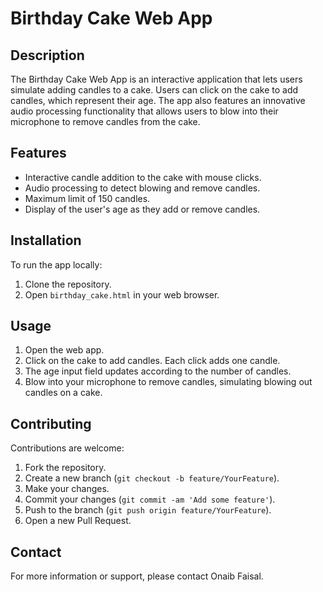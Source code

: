 # Birthday Cake Web App

## Description
The Birthday Cake Web App is an interactive application that lets users simulate adding candles to a cake. Users can click on the cake to add candles, which represent their age. The app also features an innovative audio processing functionality that allows users to blow into their microphone to remove candles from the cake.

## Features
- Interactive candle addition to the cake with mouse clicks.
- Audio processing to detect blowing and remove candles.
- Maximum limit of 150 candles.
- Display of the user's age as they add or remove candles.

## Installation
To run the app locally:
1. Clone the repository.
2. Open `birthday_cake.html` in your web browser.

## Usage
1. Open the web app.
2. Click on the cake to add candles. Each click adds one candle.
3. The age input field updates according to the number of candles.
4. Blow into your microphone to remove candles, simulating blowing out candles on a cake.

## Contributing
Contributions are welcome:
1. Fork the repository.
2. Create a new branch (`git checkout -b feature/YourFeature`).
3. Make your changes.
4. Commit your changes (`git commit -am 'Add some feature'`).
5. Push to the branch (`git push origin feature/YourFeature`).
6. Open a new Pull Request.

## Contact
For more information or support, please contact Onaib Faisal.
